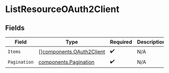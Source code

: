 # ListResourceOAuth2Client


## Fields

| Field                                                                | Type                                                                 | Required                                                             | Description                                                          |
| -------------------------------------------------------------------- | -------------------------------------------------------------------- | -------------------------------------------------------------------- | -------------------------------------------------------------------- |
| `Items`                                                              | [][components.OAuth2Client](../../models/components/oauth2client.md) | :heavy_check_mark:                                                   | N/A                                                                  |
| `Pagination`                                                         | [components.Pagination](../../models/components/pagination.md)       | :heavy_check_mark:                                                   | N/A                                                                  |
